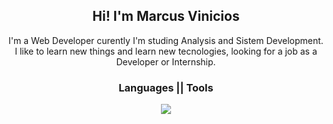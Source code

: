 <div align="center">
  <h2>Hi! I'm Marcus Vinicios</h2>
  <p>
    I'm a Web Developer curently I'm studing Analysis and Sistem Development.
    I like to learn new things and learn new tecnologies, looking for a job as a Developer or Internship.
  </p>
</div>
<div align="center">
  <p align="center">
    <h3>Languages || Tools</h3>
    <a href="https://skillicons.dev">
      <img src="https://skillicons.dev/icons?i=js,html,css,php,mysql,figma,vscode,ps" />
    </a>
  </p>
</div>
